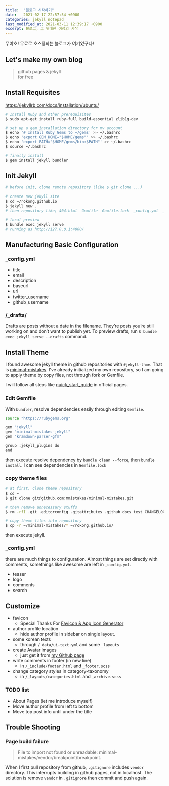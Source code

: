 ```yaml
---
title:  "블로그 시작하기"
date:   2021-02-17 22:57:54 +0900
categories: jekyll notepad
last_modified_at: 2021-03-11 12:39:17 +0900
excerpt: 블로그, 그 위대한 여정의 시작
---
```


무야호! 무료로 호스팅되는 블로그가 여기있구나!

## Let's make my own blog

> github pages & jekyll  
> for free

## Install Requisites

https://jekyllrb.com/docs/installation/ubuntu/

```bash
# Install Ruby and other prerequisites
$ sudo apt-get install ruby-full build-essential zlib1g-dev

# set up a gem installation directory for my account
$ echo '# Install Ruby Gems to ~/gems' >> ~/.bashrc
$ echo 'export GEM_HOME="$HOME/gems"' >> ~/.bashrc
$ echo 'export PATH="$HOME/gems/bin:$PATH"' >> ~/.bashrc
$ source ~/.bashrc

# finally install
$ gem install jekyll bundler
```
## Init Jekyll

```bash
# before init, clone remote repository (like $ git clone ...)

# create new jekyll site
$ cd ~/rokong.github.io
$ jekyll new .
# then repository like; 404.html  Gemfile  Gemfile.lock  _config.yml  _posts  about.markdown  index.markdown

# local preview
$ bundle exec jekyll serve
# running as http://127.0.0.1:4000/
```

## Manufacturing Basic Configuration

### _config.yml

- title
- email
- description
- baseurl
- url
- twitter_username
- github_username

### /_drafts/

Drafts are posts without a date in the filename. They’re posts you’re still working on and don’t want to publish yet. To preview drafts, run `$ bundle exec jekyll serve --drafts` command.

## Install Theme

I found awesome jekyll theme in github repositories with `#jekyll-thme`. That is [minimal-mistakes](https://github.com/mmistakes/minimal-mistakes). I've already initialized my own repository, so I am going to apply theme by copy files, not through fork or Gemfile.

I will follow all steps like [quick_start_guide](https://mmistakes.github.io/minimal-mistakes/docs/quick-start-guide/) in official pages.

### Edit Gemfile

With `bundler`, resolve dependencies easily through editing `Gemfile`. 

```bash
source "https://rubygems.org"

gem "jekyll"
gem "minimal-mistakes-jekyll"
gem "kramdown-parser-gfm"

group :jekyll_plugins do
end
```

then execute resolve dependency by `bundle clean --force`, then `bundle install`. I can see dependencies in `Gemfile.lock`

### copy theme files

```bash
# at first, clone theme repository
$ cd ~
$ git clone git@github.com:mmistakes/minimal-mistakes.git

# then remove unnecessary stuffs
$ rm -rfI .git .editorconfig .gitattributes .github docs test CHANGELOG.md minimal-mistakes-jekyll.gemspec README.md screenshot-layouts.png screenshot.png Gemfile

# copy theme files into repository
$ cp -r ~/minimal-mistakes/* ~/rokong.github.io/
```
then execute jekyll.

### _config.yml

there are much things to configuration. Almost things are set directly with comments,
somethings like awesome are left in `_config.yml`.

- teaser
- logo
- comments
- search

## Customize

- favicon
  * Special Thanks For [Favicon & App Icon Generator](https://www.favicon-generator.org/)
- author profile location
  * hide author profile in sidebar on single layout.
- some korean texts
  * through `/_data/ui-text.yml` and some `_layouts`
- create Avatar images
  * just get it from [my Github page](https://github.com/rokong)
- write comments in footer (in new line)
  * in `/_include/footer.html` and `_footer.scss`
- change category styles in category-taxonomy
  * in `/_layouts/categories.html` and `_archive.scss`

### TODO list
- About Pages (let me introduce myself)
- Move author profile from left to bottom
- Move top post info until under the title

## Trouble Shooting

### Page build failure

>  File to import not found or unreadable: minimal-mistakes/vendor/breakpoint/breakpoint.

When I first pull repository from github, `.gitignore` includes `vendor` directory. This interrupts building in github pages, not in localhost. The solution is remove `vendor` in `.gitignore` then commit and push again.

